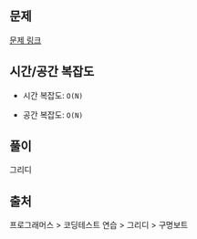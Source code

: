 ## 문제

[문제 링크](https://school.programmers.co.kr/learn/courses/30/lessons/42885)

## 시간/공간 복잡도

- 시간 복잡도: `O(N)`

- 공간 복잡도: `O(N)`

## 풀이

그리디

## 출처

프로그래머스 > 코딩테스트 연습 > 그리디 > 구명보트

